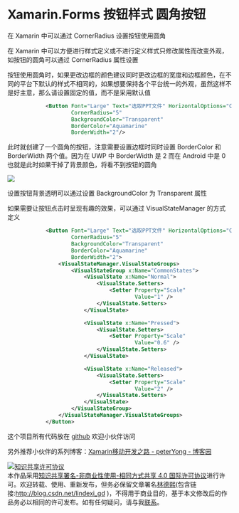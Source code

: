 # Xamarin.Forms 按钮样式 圆角按钮

在 Xamarin 中可以通过 CornerRadius 设置按钮使用圆角

<!--more-->
<!-- CreateTime:2020/3/1 10:35:13 -->

<!-- 发布 -->

在 Xamarin 中可以方便进行样式定义或不进行定义样式只修改属性而改变外观，如按钮的圆角可以通过 CornerRadius 属性设置

按钮使用圆角时，如果更改边框的颜色建议同时更改边框的宽度和边框颜色，在不同的平台下默认的样式不相同的，如果想要保持各个平台统一的外观，虽然这样不是好主意，那么请设置固定的值，而不是采用默认值

```xml
            <Button Font="Large" Text="选取PPT文件" HorizontalOptions="Center"
                    CornerRadius="5"
                    BackgroundColor="Transparent"
                    BorderColor="Aquamarine" 
                    BorderWidth="2"/>
```

此时就创建了一个圆角的按钮，注意需要设置边框时同时设置 BorderColor 和 BorderWidth 两个值。因为在 UWP 中 BorderWidth 是 2 而在 Android 中是 0 也就是此时如果干掉了背景颜色，将看不到按钮的圆角

<!-- ![](image/Xamarin.Forms 按钮样式 圆角按钮/Xamarin.Forms 按钮样式 圆角按钮0.png) -->

![](http://image.acmx.xyz/lindexi%2F202022318525421.jpg)

设置按钮背景透明可以通过设置 BackgroundColor 为 Transparent 属性

如果需要让按钮点击时呈现有趣的效果，可以通过 VisualStateManager 的方式定义

```xml
            <Button Font="Large" Text="选取PPT文件" HorizontalOptions="Center"
                    CornerRadius="5"
                    BackgroundColor="Transparent"
                    BorderColor="Aquamarine" 
                    BorderWidth="2">
                <VisualStateManager.VisualStateGroups>
                    <VisualStateGroup x:Name="CommonStates">
                        <VisualState x:Name="Normal">
                            <VisualState.Setters>
                                <Setter Property="Scale"
                                        Value="1" />
                            </VisualState.Setters>
                        </VisualState>

                        <VisualState x:Name="Pressed">
                            <VisualState.Setters>
                                <Setter Property="Scale"
                                        Value="0.6" />
                            </VisualState.Setters>
                        </VisualState>

                        <VisualState x:Name="Released">
                            <VisualState.Setters>
                                <Setter Property="Scale"
                                        Value="2" />
                            </VisualState.Setters>
                        </VisualState>
                    </VisualStateGroup>
                </VisualStateManager.VisualStateGroups>
            </Button>
```

这个项目所有代码放在 [github](https://github.com/lindexi/lindexi_gd/tree/9fdafab123302ae7d7a2c9aecb590109218c4e72/JardalllojoHayeajemjuli) 欢迎小伙伴访问

另外推荐小伙伴的系列博客：[Xamarin移动开发之路 - peterYong - 博客园](https://www.cnblogs.com/peterYong/p/11589553.html)

<a rel="license" href="http://creativecommons.org/licenses/by-nc-sa/4.0/"><img alt="知识共享许可协议" style="border-width:0" src="https://licensebuttons.net/l/by-nc-sa/4.0/88x31.png" /></a><br />本作品采用<a rel="license" href="http://creativecommons.org/licenses/by-nc-sa/4.0/">知识共享署名-非商业性使用-相同方式共享 4.0 国际许可协议</a>进行许可。欢迎转载、使用、重新发布，但务必保留文章署名[林德熙](http://blog.csdn.net/lindexi_gd)(包含链接:http://blog.csdn.net/lindexi_gd )，不得用于商业目的，基于本文修改后的作品务必以相同的许可发布。如有任何疑问，请与我[联系](mailto:lindexi_gd@163.com)。
